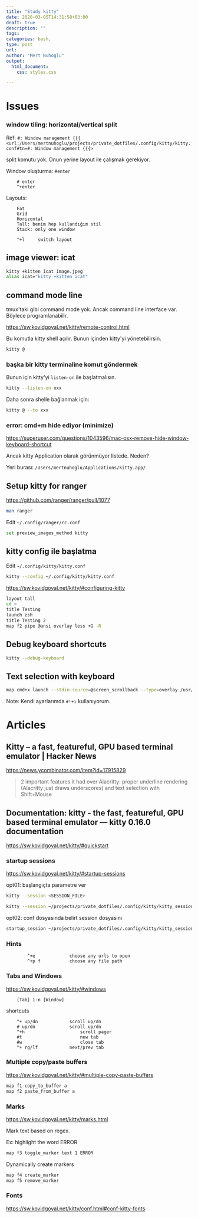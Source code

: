 ```yaml
---
title: "Study kitty"
date: 2020-03-05T14:31:58+03:00 
draft: true
description: ""
tags:
categories: bash, 
type: post
url:
author: "Mert Nuhoglu"
output:
  html_document:
    css: styles.css

---
```


# Issues

### window tiling: horizontal/vertical split

Ref: `#: Window management {{{ <url:/Users/mertnuhoglu/projects/private_dotfiles/.config/kitty/kitty.conf#tn=#: Window management {{{>`

split komutu yok. Onun yerine layout ile çalışmak gerekiyor.

Window oluşturma: `#enter`

		# enter
		^+enter

Layouts:

		Fat
		Grid
		Horizontal
		Tall: benim hep kullandığım stil
		Stack: only one window

		^+l		switch layout

## image viewer: icat

``` bash
kitty +kitten icat image.jpeg
alias icat="kitty +kitten icat"
``` 

## command mode line

tmux'taki gibi command mode yok. Ancak command line interface var. Böylece programlanabilir.

https://sw.kovidgoyal.net/kitty/remote-control.html

Bu komutla kitty shell açılır. Bunun içinden kitty'yi yönetebilirsin.

``` bash
kitty @ 
``` 

### başka bir kitty terminaline komut göndermek

Bunun için kitty'yi `listen-on` ile başlatmalısın.

``` bash
kitty --listen-on xxx
``` 

Daha sonra shelle bağlanmak için:

``` bash
kitty @ --to xxx
``` 

### error: cmd+m hide ediyor (minimize)

https://superuser.com/questions/1043596/mac-osx-remove-hide-window-keyboard-shortcut

Ancak kitty Application olarak görünmüyor listede. Neden?

Yeri burası: `/Users/mertnuhoglu/Applications/kitty.app/`

## Setup kitty for ranger

https://github.com/ranger/ranger/pull/1077

``` bash
man ranger
``` 

Edit `~/.config/ranger/rc.conf`

``` bash
set preview_images_method kitty
``` 

## kitty config ile başlatma

Edit `~/.config/kitty/kitty.conf`

``` bash
kitty --config ~/.config/kitty/kitty.conf
``` 

https://sw.kovidgoyal.net/kitty/#configuring-kitty

``` bash
layout tall
cd ~
title Testing
launch zsh
title Testing 2
map f2 pipe @ansi overlay less +G -R
``` 

## Debug keyboard shortcuts

``` bash
kitty --debug-keyboard
``` 

## Text selection with keyboard

``` bash
map cmd+x launch --stdin-source=@screen_scrollback --type=overlay /usr/local/bin/nvim -Rmn -
``` 

Note: Kendi ayarlarımda `#!+ı` kullanıyorum.

# Articles

## Kitty – a fast, featureful, GPU based terminal emulator | Hacker News

https://news.ycombinator.com/item?id=17915829

> 2 important features it had over Alacritty: proper underline rendering (Alacritty just draws underscores) and text selection with Shift+Mouse


## Documentation: kitty - the fast, featureful, GPU based terminal emulator — kitty 0.16.0 documentation

https://sw.kovidgoyal.net/kitty/#quickstart

### startup sessions

https://sw.kovidgoyal.net/kitty/#startup-sessions

opt01: başlangıçta parametre ver

``` bash
kitty --session <SESSION_FILE>
``` 

``` bash
kitty --session ~/projects/private_dotfiles/.config/kitty/kitty_session.conf
``` 

opt02: conf dosyasında belirt session dosyasını

``` bash
startup_session ~/projects/private_dotfiles/.config/kitty/kitty_session.conf
``` 

### Hints

			^+e				choose any urls to open 
			^+p f			choose any file path

### Tabs and Windows

https://sw.kovidgoyal.net/kitty/#windows

		[Tab] 1-n [Window]

shortcuts

		^+ up/dn			scroll up/dn
		# up/dn				scroll up/dn
		^+h						scroll pager
		#t						new tab
		#w						close tab
		^+ rg/lf			next/prev tab

### Multiple copy/paste buffers

https://sw.kovidgoyal.net/kitty/#multiple-copy-paste-buffers

``` bash
map f1 copy_to_buffer a
map f2 paste_from_buffer a
``` 

### Marks

https://sw.kovidgoyal.net/kitty/marks.html

Mark text based on regex.

Ex: highlight the word ERROR

``` bash
map f3 toggle_marker text 1 ERROR
``` 

Dynamically create markers

``` bash
map f4 create_marker
map f5 remove_marker
``` 

### Fonts

https://sw.kovidgoyal.net/kitty/conf.html#conf-kitty-fonts


		
